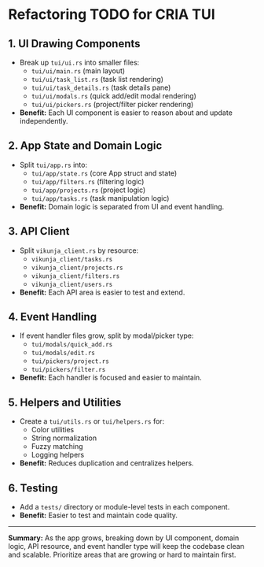 # Refactoring TODO for CRIA TUI

## 1. UI Drawing Components
- Break up `tui/ui.rs` into smaller files:
  - `tui/ui/main.rs` (main layout)
  - `tui/ui/task_list.rs` (task list rendering)
  - `tui/ui/task_details.rs` (task details pane)
  - `tui/ui/modals.rs` (quick add/edit modal rendering)
  - `tui/ui/pickers.rs` (project/filter picker rendering)
- **Benefit:** Each UI component is easier to reason about and update independently.

## 2. App State and Domain Logic
- Split `tui/app.rs` into:
  - `tui/app/state.rs` (core App struct and state)
  - `tui/app/filters.rs` (filtering logic)
  - `tui/app/projects.rs` (project logic)
  - `tui/app/tasks.rs` (task manipulation logic)
- **Benefit:** Domain logic is separated from UI and event handling.

## 3. API Client
- Split `vikunja_client.rs` by resource:
  - `vikunja_client/tasks.rs`
  - `vikunja_client/projects.rs`
  - `vikunja_client/filters.rs`
  - `vikunja_client/users.rs`
- **Benefit:** Each API area is easier to test and extend.

## 4. Event Handling
- If event handler files grow, split by modal/picker type:
  - `tui/modals/quick_add.rs`
  - `tui/modals/edit.rs`
  - `tui/pickers/project.rs`
  - `tui/pickers/filter.rs`
- **Benefit:** Each handler is focused and easier to maintain.

## 5. Helpers and Utilities
- Create a `tui/utils.rs` or `tui/helpers.rs` for:
  - Color utilities
  - String normalization
  - Fuzzy matching
  - Logging helpers
- **Benefit:** Reduces duplication and centralizes helpers.

## 6. Testing
- Add a `tests/` directory or module-level tests in each component.
- **Benefit:** Easier to test and maintain code quality.

---

**Summary:**
As the app grows, breaking down by UI component, domain logic, API resource, and event handler type will keep the codebase clean and scalable. Prioritize areas that are growing or hard to maintain first.
